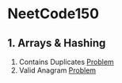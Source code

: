 # NeetCode150

## 1. Arrays & Hashing

1. Contains Duplicates [Problem](https://github.com/Chethan117/NeetCode150/blob/main/1.Arrays%20and%20Hashing/hasDuplicates.ipynb)
2. Valid Anagram [Problem]()